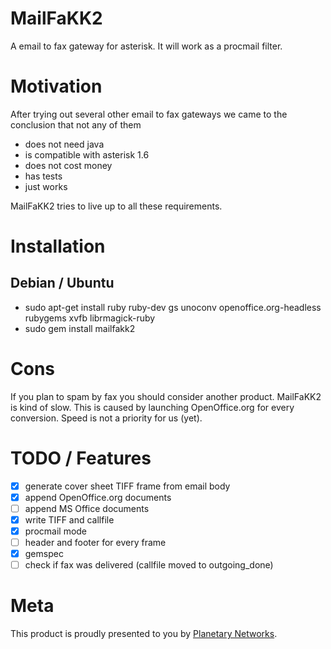 MailFaKK2
=========

A email to fax gateway for asterisk. It will work as a procmail filter.


Motivation
==========

After trying out several other email to fax gateways we came to the conclusion that not any of them

 * does not need java
 * is compatible with asterisk 1.6
 * does not cost money
 * has tests
 * just works

MailFaKK2 tries to live up to all these requirements.


Installation
============

Debian / Ubuntu
---------------

 * sudo apt-get install ruby ruby-dev gs unoconv openoffice.org-headless rubygems xvfb librmagick-ruby 
 * sudo gem install mailfakk2

Cons
====

If you plan to spam by fax you should consider another product. MailFaKK2 is
kind of slow. This is caused by launching OpenOffice.org for every conversion.
Speed is not a priority for us (yet).

TODO / Features
===============

 * [x] generate cover sheet TIFF frame from email body
 * [x] append OpenOffice.org documents 
 * [ ] append MS Office documents
 * [x] write TIFF and callfile
 * [x] procmail mode
 * [ ] header and footer for every frame
 * [x] gemspec
 * [ ] check if fax was delivered (callfile moved to outgoing_done)

Meta
====

This product is proudly presented to you by [Planetary Networks](http://planetary-networks.de).
